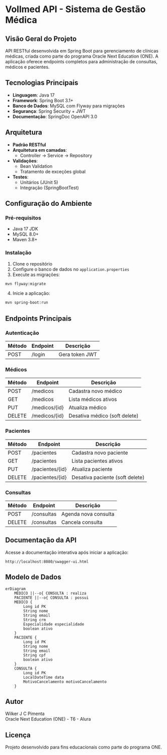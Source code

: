 # Vollmed API - Sistema de Gestão Médica

## Visão Geral do Projeto

API RESTful desenvolvida em Spring Boot para gerenciamento de clínicas médicas, criada como parte do programa Oracle Next Education (ONE). A aplicação oferece endpoints completos para administração de consultas, médicos e pacientes.

## Tecnologias Principais

- **Linguagem**: Java 17
- **Framework**: Spring Boot 3.1+
- **Banco de Dados**: MySQL com Flyway para migrações
- **Segurança**: Spring Security + JWT
- **Documentação**: SpringDoc OpenAPI 3.0

## Arquitetura

- **Padrão RESTful**
- **Arquitetura em camadas**:
  - Controller → Service → Repository
- **Validações**:
  - Bean Validation
  - Tratamento de exceções global
- **Testes**:
  - Unitários (JUnit 5)
  - Integração (SpringBootTest)

## Configuração do Ambiente

### Pré-requisitos

- Java 17 JDK
- MySQL 8.0+
- Maven 3.8+

### Instalação

1. Clone o repositório
2. Configure o banco de dados no `application.properties`
3. Execute as migrações:

```bash
mvn flyway:migrate
```

4. Inicie a aplicação:

```bash
mvn spring-boot:run
```

## Endpoints Principais

### Autenticação

| Método | Endpoint | Descrição      |
| ------ | -------- | -------------- |
| POST   | /login   | Gera token JWT |

### Médicos

| Método | Endpoint      | Descrição                     |
| ------ | ------------- | ----------------------------- |
| POST   | /medicos      | Cadastra novo médico          |
| GET    | /medicos      | Lista médicos ativos          |
| PUT    | /medicos/{id} | Atualiza médico               |
| DELETE | /medicos/{id} | Desativa médico (soft delete) |

### Pacientes

| Método | Endpoint        | Descrição                       |
| ------ | --------------- | ------------------------------- |
| POST   | /pacientes      | Cadastra novo paciente          |
| GET    | /pacientes      | Lista pacientes ativos          |
| PUT    | /pacientes/{id} | Atualiza paciente               |
| DELETE | /pacientes/{id} | Desativa paciente (soft delete) |

### Consultas

| Método | Endpoint   | Descrição            |
| ------ | ---------- | -------------------- |
| POST   | /consultas | Agenda nova consulta |
| DELETE | /consultas | Cancela consulta     |

## Documentação da API

Acesse a documentação interativa após iniciar a aplicação:

```
http://localhost:8080/swagger-ui.html
```

## Modelo de Dados

```mermaid
erDiagram
    MEDICO ||--o{ CONSULTA : realiza
    PACIENTE ||--o{ CONSULTA : possui
    MEDICO {
        Long id PK
        String nome
        String email
        String crm
        Especialidade especialidade
        boolean ativo
    }
    PACIENTE {
        Long id PK
        String nome
        String email
        String cpf
        boolean ativo
    }
    CONSULTA {
        Long id PK
        LocalDateTime data
        MotivoCancelamento motivoCancelamento
    }
```

## Autor

Wilker J C Pimenta  
Oracle Next Education (ONE) - T6 - Alura

## Licença

Projeto desenvolvido para fins educacionais como parte do programa ONE.
